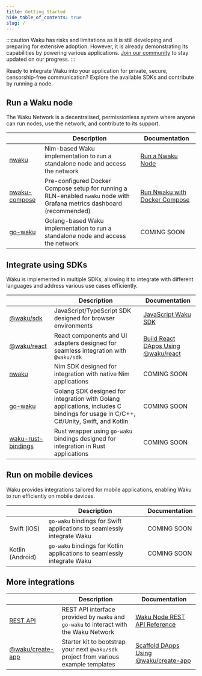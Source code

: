 ```yaml
---
title: Getting Started
hide_table_of_contents: true
slug: /
---
```


:::caution
Waku has risks and limitations as it is still developing and preparing for extensive adoption. However, it is already demonstrating its capabilities by powering various applications. [Join our community](https://waku.org/community/) to stay updated on our progress.
:::

Ready to integrate Waku into your application for private, secure, censorship-free communication? Explore the available SDKs and contribute by running a node.

## Run a Waku node

The Waku Network is a decentralised, permissionless system where anyone can run nodes, use the network, and contribute to its support.

| | Description | Documentation |
| - | - | - |
| [nwaku](https://github.com/waku-org/nwaku) | Nim-based Waku implementation to run a standalone node and access the network | [Run a Nwaku Node](/guides/nwaku/run-node) |
| [nwaku-compose](https://github.com/waku-org/nwaku-compose) | Pre-configured Docker Compose setup for running a RLN-enabled `nwaku` node with Grafana metrics dashboard (recommended) | [Run Nwaku with Docker Compose](/guides/nwaku/run-docker-compose) |
| [go-waku](https://github.com/waku-org/go-waku) | Golang-based Waku implementation to run a standalone node and access the network | COMING SOON |

## Integrate using SDKs

Waku is implemented in multiple SDKs, allowing it to integrate with different languages and address various use cases efficiently.

| | Description | Documentation |
| - | - | - |
| [@waku/sdk](https://github.com/waku-org/js-waku) | JavaScript/TypeScript SDK designed for browser environments | [JavaScript Waku SDK](/guides/js-waku/) |
| [@waku/react](https://www.npmjs.com/package/@waku/react) | React components and UI adapters designed for seamless integration with `@waku/sdk` | [Build React DApps Using @waku/react](/guides/js-waku/use-waku-react) |
| [nwaku](https://github.com/waku-org/nwaku) | Nim SDK designed for integration with native Nim applications | COMING SOON |
| [go-waku](https://github.com/waku-org/go-waku) | Golang SDK designed for integration with Golang applications, includes C bindings for usage in C/C++, C#/Unity, Swift, and Kotlin | COMING SOON |
| [waku-rust-bindings](https://github.com/waku-org/waku-rust-bindings) | Rust wrapper using `go-waku` bindings designed for integration in Rust applications | COMING SOON |

## Run on mobile devices

Waku provides integrations tailored for mobile applications, enabling Waku to run efficiently on mobile devices.

| | Description | Documentation |
| - | - | - |
| Swift (iOS) | `go-waku` bindings for Swift applications to seamlessly integrate Waku | COMING SOON |
| Kotlin (Android) | `go-waku` bindings for Kotlin applications to seamlessly integrate Waku | COMING SOON |

## More integrations

| | Description | Documentation |
| - | - | - |
| [REST API](https://waku-org.github.io/waku-rest-api/) | REST API interface provided by `nwaku` and `go-waku` to interact with the Waku Network | [Waku Node REST API Reference](https://waku-org.github.io/waku-rest-api/) |
| [@waku/create-app](https://www.npmjs.com/package/@waku/create-app) | Starter kit to bootstrap your next `@waku/sdk` project from various example templates | [Scaffold DApps Using @waku/create-app](/guides/js-waku/use-waku-create-app) |